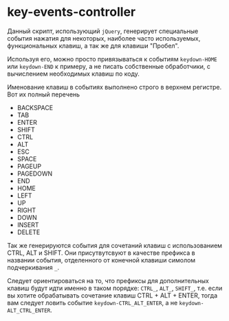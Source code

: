 # key-events-controller
Данный скрипт, использующий `jQuery`, генерирует специальные события нажатия для некоторых, наиболее часто используемых, функциональных клавиш, а так же для клавиши "Пробел".

Используя его, можно просто привязываться к событиям `keydown-HOME` или `keydown-END` к примеру, а не писать собственные обработчики, с вычислением необходимых клавиш по коду.

Именование клавиш в событиях выполнено строго в верхнем регистре. Вот их полный перечень
* BACKSPACE
* TAB
* ENTER
* SHIFT
* CTRL
* ALT
* ESC
* SPACE
* PAGEUP
* PAGEDOWN
* END
* HOME
* LEFT
* UP
* RIGHT
* DOWN
* INSERT
* DELETE
 
Так же генерируются события для сочетаний клавиш с использованием CTRL, ALT и SHIFT. Они присутвутсвуют в качестве префикса в названии события, отделенного от конечной клавиши симолом подчеркивания `_`.

Следует ориентироваться на то, что префиксы для дополнительных клавиш будут идти именно в таком порядке: `CTRL_`, `ALT_`, `SHIFT_`, т.е. если вы хотите обрабатывать сочетание клавиш CTRL + ALT + ENTER, тогда вам следует ловить событие `keydown-CTRL_ALT_ENTER`, а не `keydown-ALT_CTRL_ENTER`.
